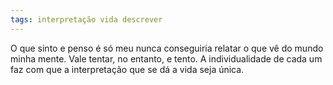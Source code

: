 ```yaml
---
tags: interpretação vida descrever
---
```

O que sinto e penso é só meu nunca conseguiria relatar o que vê do mundo minha mente. Vale tentar, no entanto, e tento. A individualidade de cada um faz com que a interpretação que se dá a vida seja única.

